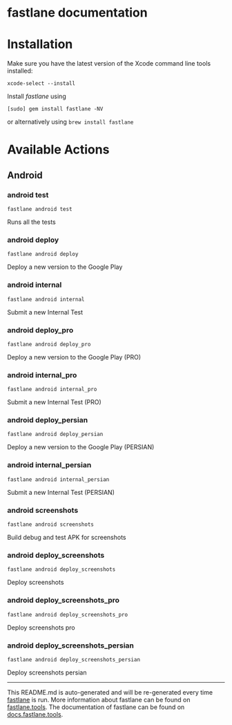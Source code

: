 fastlane documentation
================
# Installation

Make sure you have the latest version of the Xcode command line tools installed:

```
xcode-select --install
```

Install _fastlane_ using
```
[sudo] gem install fastlane -NV
```
or alternatively using `brew install fastlane`

# Available Actions
## Android
### android test
```
fastlane android test
```
Runs all the tests
### android deploy
```
fastlane android deploy
```
Deploy a new version to the Google Play
### android internal
```
fastlane android internal
```
Submit a new Internal Test
### android deploy_pro
```
fastlane android deploy_pro
```
Deploy a new version to the Google Play (PRO)
### android internal_pro
```
fastlane android internal_pro
```
Submit a new Internal Test (PRO)
### android deploy_persian
```
fastlane android deploy_persian
```
Deploy a new version to the Google Play (PERSIAN)
### android internal_persian
```
fastlane android internal_persian
```
Submit a new Internal Test (PERSIAN)
### android screenshots
```
fastlane android screenshots
```
Build debug and test APK for screenshots
### android deploy_screenshots
```
fastlane android deploy_screenshots
```
Deploy screenshots
### android deploy_screenshots_pro
```
fastlane android deploy_screenshots_pro
```
Deploy screenshots pro
### android deploy_screenshots_persian
```
fastlane android deploy_screenshots_persian
```
Deploy screenshots persian

----

This README.md is auto-generated and will be re-generated every time [fastlane](https://fastlane.tools) is run.
More information about fastlane can be found on [fastlane.tools](https://fastlane.tools).
The documentation of fastlane can be found on [docs.fastlane.tools](https://docs.fastlane.tools).
